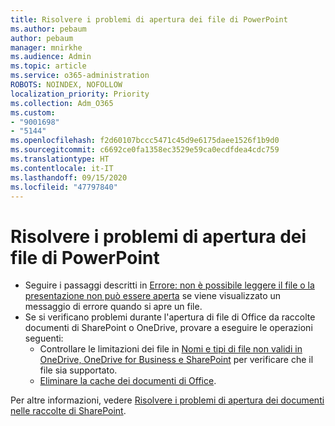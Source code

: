 ```yaml
---
title: Risolvere i problemi di apertura dei file di PowerPoint
ms.author: pebaum
author: pebaum
manager: mnirkhe
ms.audience: Admin
ms.topic: article
ms.service: o365-administration
ROBOTS: NOINDEX, NOFOLLOW
localization_priority: Priority
ms.collection: Adm_O365
ms.custom:
- "9001698"
- "5144"
ms.openlocfilehash: f2d60107bccc5471c45d9e6175daee1526f1b9d0
ms.sourcegitcommit: c6692ce0fa1358ec3529e59ca0ecdfdea4cdc759
ms.translationtype: HT
ms.contentlocale: it-IT
ms.lasthandoff: 09/15/2020
ms.locfileid: "47797840"
---
```

# <a name="resolve-issues-opening-powerpoint-files"></a>Risolvere i problemi di apertura dei file di PowerPoint

- Seguire i passaggi descritti in [Errore: non è possibile leggere il file o la presentazione non può essere aperta](https://support.office.com/article/Error-Can-t-read-file-or-Presentation-cannot-be-opened-7f2f31e2-d4dd-4c1f-9e27-ba6fadf92d44) se viene visualizzato un messaggio di errore quando si apre un file.
- Se si verificano problemi durante l'apertura di file di Office da raccolte documenti di SharePoint o OneDrive, provare a eseguire le operazioni seguenti:
    - Controllare le limitazioni dei file in [Nomi e tipi di file non validi in OneDrive, OneDrive for Business e SharePoint](https://support.office.com/article/64883a5d-228e-48f5-b3d2-eb39e07630fa) per verificare che il file sia supportato.
    - [Eliminare la cache dei documenti di Office](https://support.office.com/article/b1d3765e-d71b-4bb8-99ca-acd22c42995d).

Per altre informazioni, vedere [Risolvere i problemi di apertura dei documenti nelle raccolte di SharePoint](https://support.office.com/article/31329fa1-4ad0-47fc-95d8-bb0c5b12a536).
